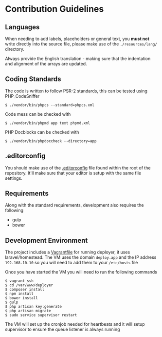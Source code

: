# Contribution Guidelines

## Languages

When needing to add labels, placeholders or general text, you **must not** write directly into the source file, please make use of the `./resources/lang/` directory.

Always provide the English translation - making sure that the indentation and alignment of the arrays are updated.

## Coding Standards

The code is written to follow PSR-2 standards, this can be tested using PHP_CodeSniffer

    $ ./vendor/bin/phpcs --standard=phpcs.xml

Code mess can be checked with

    $ ./vendor/bin/phpmd app text phpmd.xml

PHP Docblocks can be checked with

    $ ./vendor/bin/phpdoccheck --directory=app

## .editorconfig

You should make use of the [.editorconfig](/.editorconfig) file found within the root of the repository. It'll make sure that your editor is setup with the same file settings.

## Requirements

Along with the standard requirements, development also requires the following

- gulp
- bower

## Development Environment 

The project includes a [Vagrantfile](/Vagrantfile) for running deployer, it uses laravel/homestead. The VM uses the domain `deploy.app` and the IP address `192.168.10.10` so you will need to add them to your `/etc/hosts` file

Once you have started the VM you will need to run the following commands

    $ vagrant ssh
    $ cd /var/www/deployer
    $ composer install
    $ npm install
    $ bower install
    $ gulp
    $ php artisan key:generate
    $ php artisan migrate
    $ sudo service supervisor restart

The VM will set up the cronjob needed for heartbeats and it will setup supervisor to ensure the queue listener is always running